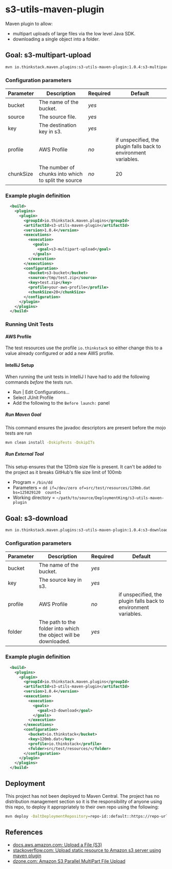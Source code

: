 # s3-utils-maven-plugin
Maven plugin to allow:
* multipart uploads of large files via the low level Java SDK.
* downloading a single object into a folder.

## Goal: s3-multipart-upload

```bash
mvn io.thinkstack.maven.plugins:s3-utils-maven-plugin:1.0.4:s3-multipart-upload
```

### Configuration parameters

| Parameter | Description | Required | Default |
|-----------|-------------|----------|---------|
|bucket|The name of the bucket. |*yes*| |
|source|The source file. |*yes*| |
|key|The destination key in s3. | *yes*| |
|profile|AWS Profile | *no* | if unspecified, the plugin falls back to environment variables. |
|chunkSize|The number of chunks into which to split the source | *no* | 20 |

### Example plugin definition
```xml
  <build>
    <plugins>
      <plugin>
        <groupId>io.thinkstack.maven.plugins</groupId>
        <artifactId>s3-utils-maven-plugin</artifactId>
        <version>1.0.4</version>
        <executions>
          <execution>
            <goals>
              <goal>s3-multipart-upload</goal>
            </goals>
          </execution>
        </executions>
        <configuration>
          <bucket>s3-bucket</bucket>
          <source>/tmp/test.zip</source>
          <key>test.zip</key>
          <profile>your-aws-profile</profile>
          <chunkSize>20</chunkSize>
        </configuration>
      </plugin>
    </plugins>
  </build>
```

### Running Unit Tests

#### AWS Profile
The test resources use the profile `io.thinkstack` so either change this to a value already configured or add a new AWS 
profile.

#### IntelliJ Setup
When running the unit tests in IntelliJ I have had to add the following commands _before_ the tests run.

* Run | Edit Configurations...
* Select JUnit Profile
* Add the following to the `Before launch:` panel

##### Run Maven Goal
This command ensures the javadoc descriptors are present before the mojo tests are run
```bash
mvn clean install -DskipTests -DskipITs
```

##### Run External Tool
This setup ensures that the 120mb size file is present. It can't be added to the project as it breaks GitHub's 
file size limit of 100mb
* Program = `/bin/dd`
* Parameters = `dd if=/dev/zero of=src/test/resources/120mb.dat  bs=125829120  count=1`
* Working directory = `~/path/to/source/DeploymentKing/s3-utils-maven-plugin`

## Goal: s3-download

```bash
mvn io.thinkstack.maven.plugins:s3-utils-maven-plugin:1.0.4:s3-download
```

### Configuration parameters

| Parameter | Description | Required | Default |
|-----------|-------------|----------|---------|
|bucket|The name of the bucket. |*yes*| |
|key|The source key in s3. | *yes*| |
|profile|AWS Profile | *no* | if unspecified, the plugin falls back to environment variables. |
|folder|The path to the folder into which the object will be downloaded. |*yes*| |

### Example plugin definition
```xml
  <build>
    <plugins>
      <plugin>
        <groupId>io.thinkstack.maven.plugins</groupId>
        <artifactId>s3-utils-maven-plugin</artifactId>
        <version>1.0.4</version>
        <executions>
          <execution>
            <goals>
              <goal>s3-download</goal>
            </goals>
          </execution>
        </executions>
        <configuration>
          <bucket>io.thinkstack</bucket>
          <key>120mb.dat</key>
          <profile>io.thinkstack</profile>
          <folder>src/test/resources/</folder>
        </configuration>
      </plugin>
    </plugins>
  </build>
```

## Deployment
This project has not been deployed to Maven Central. The project has no distribution management section so it is the 
responsibility of anyone using this repo, to deploy it appropriately to their own repo using the following:

```bash
mvn deploy -DaltDeploymentRepository=repo-id::default::https://repo-url
```

## References
* [docs.aws.amazon.com: Upload a File (S3)](http://docs.aws.amazon.com/AmazonS3/latest/dev/llJavaUploadFile.html)
* [stackoverflow.com: Upload static resource to Amazon s3 server using maven plugin](https://stackoverflow.com/questions/20650514/upload-static-resource-to-amazon-s3-server-using-maven-plugin)
* [dzone.com: Amazon S3 Parallel MultiPart File Upload](https://dzone.com/articles/amazon-s3-parallel-multipart)
